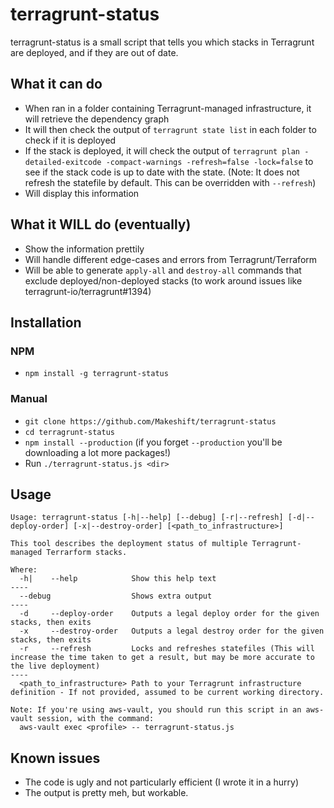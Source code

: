 # terragrunt-status

terragrunt-status is a small script that tells you which stacks in Terragrunt are deployed, and if they are out of date.

## What it can do

- When ran in a folder containing Terragrunt-managed infrastructure, it will retrieve the dependency graph
- It will then check the output of `terragrunt state list` in each folder to check if it is deployed
- If the stack is deployed, it will check the output of `terragrunt plan -detailed-exitcode -compact-warnings -refresh=false -lock=false` to see if the stack code is up to date with the state. (Note: It does not refresh the statefile by default. This can be overridden with `--refresh`)
- Will display this information

## What it WILL do (eventually)

- Show the information prettily
- Will handle different edge-cases and errors from Terragrunt/Terraform
- Will be able to generate `apply-all` and `destroy-all` commands that exclude deployed/non-deployed stacks (to work around issues like terragrunt-io/terragrunt#1394)

## Installation

### NPM

- `npm install -g terragrunt-status`

### Manual

- `git clone https://github.com/Makeshift/terragrunt-status`
- `cd terragrunt-status`
- `npm install --production` (if you forget `--production` you'll be downloading a lot more packages!)
- Run `./terragrunt-status.js <dir>`

## Usage

```
Usage: terragrunt-status [-h|--help] [--debug] [-r|--refresh] [-d|--deploy-order] [-x|--destroy-order] [<path_to_infrastructure>]

This tool describes the deployment status of multiple Terragrunt-managed Terrarform stacks.

Where:
  -h|    --help            Show this help text
----
  --debug                  Shows extra output
----
  -d     --deploy-order    Outputs a legal deploy order for the given stacks, then exits
  -x     --destroy-order   Outputs a legal destroy order for the given stacks, then exits
  -r     --refresh         Locks and refreshes statefiles (This will increase the time taken to get a result, but may be more accurate to the live deployment)
----
  <path_to_infrastructure> Path to your Terragrunt infrastructure definition - If not provided, assumed to be current working directory.

Note: If you're using aws-vault, you should run this script in an aws-vault session, with the command:
  aws-vault exec <profile> -- terragrunt-status.js
```

## Known issues

- The code is ugly and not particularly efficient (I wrote it in a hurry)
- The output is pretty meh, but workable.
